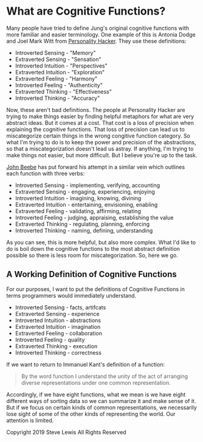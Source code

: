 # What are Cognitive Functions?

Many people have tried to define Jung's original cognitive functions with more familiar and easier terminology. One example of this is Antonia Dodge and Joel Mark Witt from [Personality Hacker](https://personalityhacker.com/nicknames-for-8-jungian-cognitive-functions/). They use these definitions:

* Introverted Sensing - "Memory"
* Extraverted Sensing - "Sensation"
* Introverted Intuition - "Perspectives"
* Extraverted Intuition - "Exploration"
* Extraverted Feeling - "Harmony"
* Introverted Feeling - "Authenticity"
* Extraverted Thinking - "Effectiveness"
* Introverted Thinking - "Accuracy"

Now, these aren't bad definitions. The people at Personality Hacker are trying to make things easier by finding helpful metaphors for what are very abstract ideas. But it comes at a cost. That cost is a loss of precision when explaining the cognitive functions. That loss of precision can lead us to miscategorize certain things in the wrong congitive function category. So what I'm trying to do is to keep the power and precision of the abstractions, so that a miscategorization doesn't lead us astray. If anything, I'm trying to make things not easier, but more difficult. But I believe you're up to the task.

[John Beebe](https://www.amazon.com/Energies-Patterns-Psychological-Type-Beebe/dp/1138922285) has put forward his attempt in a similar vein which outlines each function with three verbs:

* Introverted Sensing - implementing, verifying, accounting
* Extraverted Sensing - engaging, experiencing, enjoying
* Introverted Intuition - imagining, knowing, divining
* Extraverted Intuition - entertaining, envisioning, enabling
* Extraverted Feeling - validating, affirming, relating
* Introverted Feeling - judging, appraising, establishing the value
* Extraverted Thinking - regulating, planning, enforcing
* Introverted Thinking - naming, defining, understanding

As you can see, this is more helpful, but also more complex. What I'd like to do is boil down the cognitive functions to the most abstract definition possible so there is less room for miscategorization. So, here we go.

## A Working Definition of Cognitive Functions

For our purposes, I want to put the definitions of Cognitive Functions in terms programmers would immediately understand.

* Introverted Sensing - facts, artifcats
* Extraverted Sensing - experience
* Introverted Intuition - abstractions
* Extraverted Intuition - imagination
* Extraverted Feeling - collaboration
* Introverted Feeling - quality
* Extraverted Thinking - execution
* Introverted Thinking - correctness

If we want to return to Immanuel Kant's definition of a function:

> By the word function I understand the unity of the act of arranging diverse representations under one common representation.

Accordingly, if we have eight functions, what we mean is we have eight different ways of sorting data so we can summarize it and make sense of it. But if we focus on certain kinds of common representations, we necessarily lose sight of some of the other kinds of representing the world. Our attention is limited.

<!--
## Cognitive Functions as Relational Categories

Cognitive functions describe relationships, so that we can focus on the relationship, not necessarily on the thing at each end of the relationship. To categorize things isn't really that interesting. It's only when we examine the things in relationships that things truly get interesting. Here they are, in the most abstract form possible:

Two functions for interacting with the world, and navigating within that world -

1. Between two concrete objects. (Extraverted Thinking - Te)
1. Between two people, not including yourself. (Extraverted Feeling - Fe)

Two functions for decision-making -

1. Between two abstract objects, not people. (Introverted Thinking - Ti)
1. Between a thing, idea or person and yourself. (Introverted Feeling - Fi)

Two functions for attending to the world -

1. Between you and the physical world. (Extraverted Sensing - Se)
1. Between you and the abstract world. (Extraverted Intuition - Ne)

Two functions for storing and retrieving knowledge -

1. Between you and the things that happen in the physical, concrete world. (Introverted Sensing - Si)
1. Between you and the things that happen in the abstract world. (Introverted Intuition - Ni)

As you can see, these are very, very, very abstract categories. But I believe that abstraction is necessary in order to properly categorize the world within and around us. It is much easier to find your way out of being lost if your categories are as precise as you can get them.


### Cognitive Functions as a Higher-Order Logic

As you can see, these are very, very, very abstract categories. They get their power from being abstract. I've really tried to boil away any unnecessary part to get to the essence and power of cognitive functions, so that we can apply them to the field of software development. For now, the definitions above are too abstract to understand without several examples, so let me describe in terms of pathfinding, since that, ultimately, is why we're here:

1. Introverted Intuition (Ni) - old abstract paths (abstractions/patterns)
1. Introverted Sensing (Si) - old concrete paths (artifacts)
1. Extraverted Intuition (Ne) - new abstract paths (path generation)
1. Extraverted Sensing (Se) - new concrete paths (facts/events)

1. Introverted Thinking (Ti) - choosing paths based on logic
1. Introverted Feeling (Fi) - choosing paths based on value
1. Extraverted Thinking (Te) - choosing paths based on practicality
1. Extraverted Feeling (Fe) - choosing paths based on collaboration

Again, these are not definitions for the cognitive functions themselves. But they act as a representative sample of aspects we find within a software project that puts a little more meat on the bones of the actual definitions.


## Pathfinding and Tradeoffs

Okay, so what? How do these categories help us choose a path? There are two primary problems when choosing a path. First, you can choose a path and not be flexible enough to change it. Second, you can bounce around between paths so often you don't actually get anywhere. You need something to let you know which path you have chosen, and which path you've not chosen. These categories can tell you those things because also have relationships between each other, such that they define a set of tradeoffs that we don't always notice:

There are several kinds of tradeoffs we can encounter. We should be aware about them and notice what we may be giving up when we depend on one function too much, to the detriment of our projects.

1. Ti/Fi - Systematic/Experiential
1. Ti/Fe - Logical/Communal
1. Te/Fi - Practical/Moral
1. Te/Ti - Particular/Universal
1. Fe/Fi - Individual/Communal
1. Fe/Te - Communal/Practical

There are two other axes that have to do with the data that we deal with:

1. Ni/Si - Abstract knowledge/concrete knowledge
1. Ne/Se - Abstract world/concrete world
1. Ni/Se - Abstract knowledge/concrete world
1. Ne/Si - Abstract world/concrete knowledge

These tradeoffs, when made conscious and explicit, help us to figure out which path we've chosen by our decisions, and which kinds of things we have prioritized.


-->



Copyright 2019 Steve Lewis All Rights Reserved
